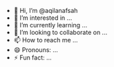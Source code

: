 - 👋 Hi, I’m @aqilanafsah
- 👀 I’m interested in ...
- 🌱 I’m currently learning ...
- 💞️ I’m looking to collaborate on ...
- 📫 How to reach me ...
- 😄 Pronouns: ...
- ⚡ Fun fact: ...

<!---
aqilanafsah/aqilanafsah is a ✨ special ✨ repository because its `README.md` (this file) appears on your GitHub profile.
You can click the Preview link to take a look at your changes.
--->
